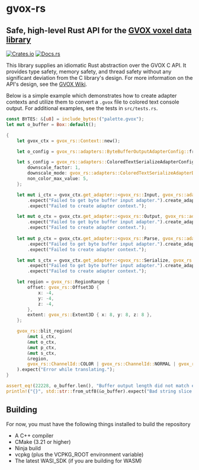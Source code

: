 # gvox-rs
## Safe, high-level Rust API for the [GVOX voxel data library](https://github.com/GabeRundlett/gvox)

[![Crates.io](https://img.shields.io/crates/v/gvox_rs.svg)](https://crates.io/crates/gvox_rs)
[![Docs.rs](https://docs.rs/gvox_rs/badge.svg)](https://docs.rs/gvox_rs)

This library supplies an idiomatic Rust abstraction over the GVOX C API. It provides type safety, memory safety, and thread safety
without any significant deviation from the C library's design. For more information on the API's design, see the [GVOX Wiki](https://github.com/GabeRundlett/gvox/wiki).

Below is a simple example which demonstrates how to create adapter contexts and utilize them to convert a `.gvox` file to colored text console output.
For additional examples, see the tests in `src/tests.rs`.

```rust
const BYTES: &[u8] = include_bytes!("palette.gvox");
let mut o_buffer = Box::default();

{
    let gvox_ctx = gvox_rs::Context::new();

    let o_config = gvox_rs::adapters::ByteBufferOutputAdapterConfig::from(&mut o_buffer);

    let s_config = gvox_rs::adapters::ColoredTextSerializeAdapterConfig {
        downscale_factor: 1,
        downscale_mode: gvox_rs::adapters::ColoredTextSerializeAdapterDownscaleMode::Nearest,
        non_color_max_value: 5,
    };

    let mut i_ctx = gvox_ctx.get_adapter::<gvox_rs::Input, gvox_rs::adapters::ByteBuffer>()
        .expect("Failed to get byte buffer input adapter.").create_adapter_context(BYTES)
        .expect("Failed to create adapter context.");

    let mut o_ctx = gvox_ctx.get_adapter::<gvox_rs::Output, gvox_rs::adapters::ByteBuffer>()
        .expect("Failed to get byte buffer input adapter.").create_adapter_context(o_config)
        .expect("Failed to create adapter context.");
    
    let mut p_ctx = gvox_ctx.get_adapter::<gvox_rs::Parse, gvox_rs::adapters::GvoxPalette>()
        .expect("Failed to get byte buffer input adapter.").create_adapter_context(())
        .expect("Failed to create adapter context.");

    let mut s_ctx = gvox_ctx.get_adapter::<gvox_rs::Serialize, gvox_rs::adapters::ColoredText>()
        .expect("Failed to get byte buffer input adapter.").create_adapter_context(s_config)
        .expect("Failed to create adapter context.");

    let region = gvox_rs::RegionRange {
        offset: gvox_rs::Offset3D {
            x: -4,
            y: -4,
            z: -4,
        },
        extent: gvox_rs::Extent3D { x: 8, y: 8, z: 8 },
    };

    gvox_rs::blit_region(
        &mut i_ctx,
        &mut o_ctx,
        &mut p_ctx,
        &mut s_ctx,
        &region,
        gvox_rs::ChannelId::COLOR | gvox_rs::ChannelId::NORMAL | gvox_rs::ChannelId::MATERIAL_ID,
    ).expect("Error while translating.");
}

assert_eq!(22228, o_buffer.len(), "Buffer output length did not match expected.");
println!("{}", std::str::from_utf8(&o_buffer).expect("Bad string slice."));
```

## Building
For now, you must have the following things installed to build the repository
 * A C++ compiler
 * CMake (3.21 or higher)
 * Ninja build
 * vcpkg (plus the VCPKG_ROOT environment variable)
 * The latest WASI_SDK (if you are building for WASM)